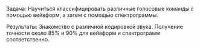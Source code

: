 Задача: Научиться классифицировать различные голосовые команды с помощью вейвформ, а затем с помощью спектрограммы.

Результаты: Знакомство с различной кодировкой звука. Получение точности около 85% и 90% для вейвформ и спектрограмм соответственно. 
